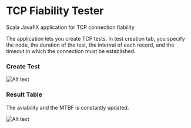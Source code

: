 # TCP Fiability Tester
Scala JavaFX application for TCP connection fiability

The application lets you create TCP tests. In test creation tab, you specify the node, the duration of the test, the interval of each record, and the timeout in which the connection must be established.

### Create Test

![Alt text](https://ibin.co/3SJabwtNElgm.jpg "Create test")

### Result Table

The aviability and the MTBF is constantly updated. 

![Alt text](https://ibin.co/w800/3SJbT1fccUOW.jpg "Table of tests")
